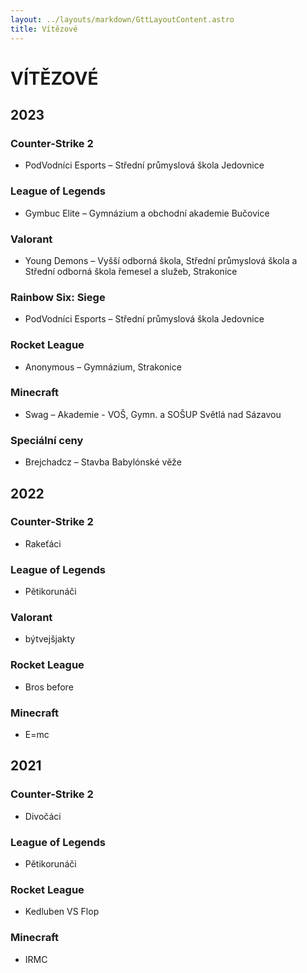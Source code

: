 ```yaml
---
layout: ../layouts/markdown/GttLayoutContent.astro
title: Vítězové
---
```

# VÍTĚZOVÉ

## 2023

### Counter-Strike 2
- PodVodníci Esports – Střední průmyslová škola Jedovnice

### League of Legends
- Gymbuc Elite – Gymnázium a obchodní akademie Bučovice

### Valorant
- Young Demons – Vyšší odborná škola, Střední průmyslová škola a Střední odborná škola řemesel a služeb, Strakonice

### Rainbow Six: Siege
- PodVodníci Esports – Střední průmyslová škola Jedovnice

### Rocket League
- Anonymous – Gymnázium, Strakonice

### Minecraft
- Swag – Akademie - VOŠ, Gymn. a SOŠUP Světlá nad Sázavou

### Speciální ceny
- Brejchadcz – Stavba Babylónské věže

## 2022

### Counter-Strike 2
- Rakeťáci

### League of Legends
- Pětikorunáči

### Valorant
- býtvejšjakty

### Rocket League
- Bros before

### Minecraft
- E=mc

## 2021

### Counter-Strike 2
- Divočáci

### League of Legends
- Pětikorunáči

### Rocket League
- Kedluben VS Flop

### Minecraft
- IRMC
